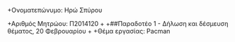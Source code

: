 +Ονοματεπώνυμο: Ηρώ Σπύρου 
  
 +Αριθμός Μητρώου: Π2014120
 +
 +##Παραδοτέο 1 - Δήλωση και δέσμευση θέματος, 20 Φεβρουαρίου
 +
 +Θέμα εργασίας: Pacman
